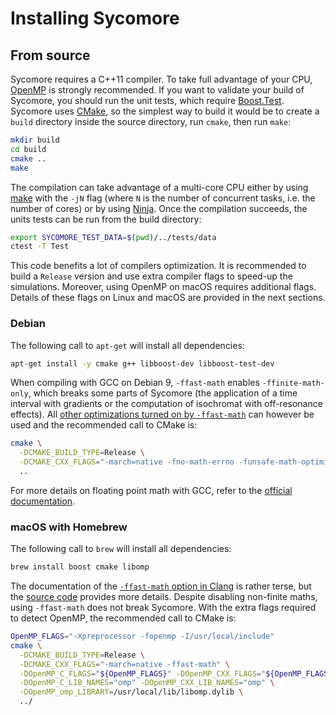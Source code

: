 # Installing Sycomore

## From source

Sycomore requires a C++11 compiler. To take full advantage of your CPU, [OpenMP](https://www.openmp.org/) is strongly recommended. If you want to validate your build of Sycomore, you should run the unit tests, which require [Boost.Test](https://www.boost.org/doc/libs/release/libs/test/). Sycomore uses [CMake](https://cmake.org/), so the simplest way to build it would be to create a `build` directory inside the source directory, run `cmake`, then run `make`:

```sh
mkdir build
cd build
cmake ..
make
```

The compilation can take advantage of a multi-core CPU either by using [make](https://www.gnu.org/software/make/) with the `-jN` flag (where `N` is the number of concurrent tasks, i.e. the number of cores) or by using [Ninja](https://ninja-build.org/). Once the compilation succeeds, the units tests can be run from the build directory:

```sh
export SYCOMORE_TEST_DATA=$(pwd)/../tests/data
ctest -T Test
```

This code benefits a lot of compilers optimization. It is recommended to build a `Release` version and use extra compiler flags to speed-up the simulations. Moreover, using OpenMP on macOS requires additional flags. Details of these flags on Linux and macOS are provided in the next sections.

### Debian

The following call to `apt-get` will install all dependencies:

```sh
apt-get install -y cmake g++ libboost-dev libboost-test-dev
```

When compiling with GCC on Debian 9, `-ffast-math` enables `-ffinite-math-only`, which breaks some parts of Sycomore (the application of a time interval with gradients or the computation of isochromat with off-resonance effects). All [other optimizations turned on by `-ffast-math`](https://gcc.gnu.org/onlinedocs/gcc-8.2.0/gcc/Optimize-Options.html#index-ffast-math) can however be used and the recommended call to CMake is:

```sh
cmake \
  -DCMAKE_BUILD_TYPE=Release \
  -DCMAKE_CXX_FLAGS="-march=native -fno-math-errno -funsafe-math-optimizations -fno-rounding-math -fno-signaling-nans -fcx-limited-range -fexcess-precision=fast -D__FAST_MATH__" ⁠\
  ..
```

For more details on floating point math with GCC, refer to the [official documentation](https://gcc.gnu.org/wiki/FloatingPointMath).

### macOS with Homebrew

The following call to `brew` will install all dependencies:

```sh
brew install boost cmake libomp
```

The documentation of the [`-ffast-math` option in Clang](https://clang.llvm.org/docs/UsersManual.html#cmdoption-ffast-math) is rather terse, but the [source code](https://github.com/llvm-mirror/clang/blob/release_80/lib/Driver/ToolChains/Clang.cpp#L2278-L2288) provides more details. Despite disabling non-finite maths, using `-ffast-math` does not break Sycomore. With the extra flags required to detect OpenMP, the recommended call to CMake is:

```sh
OpenMP_FLAGS="-Xpreprocessor -fopenmp -I/usr/local/include"
cmake \
  -DCMAKE_BUILD_TYPE=Release \
  -DCMAKE_CXX_FLAGS="-march=native -ffast-math" \
  -DOpenMP_C_FLAGS="${OpenMP_FLAGS}" -DOpenMP_CXX_FLAGS="${OpenMP_FLAGS}" \
  -DOpenMP_C_LIB_NAMES="omp" -DOpenMP_CXX_LIB_NAMES="omp" \
  -DOpenMP_omp_LIBRARY=/usr/local/lib/libomp.dylib \
  ../
```

